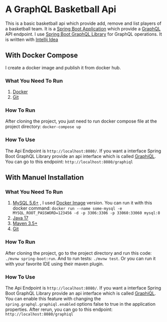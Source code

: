 # A GraphQL Basketball Api
This is a basic basketball api which provide 
add, remove and list players of a basketball team.
It is a [Spring Boot Application](https://spring.io/) 
which provide a [GraphQL](https://graphql.org/) API 
endpoint. I use [Spring Boot GraphQL Library](https://docs.spring.io/spring-graphql/docs/current/reference/html/)
for GraphQL operations. It is written with
[Intellij Idea](https://www.jetbrains.com/idea/download/#section=windows)

## With Docker Compose
I create a docker image and publish it from docker hub.
### What You Need To Run
1. [Docker](https://www.docker.com/products/docker-desktop/)
2. [Git](https://git-scm.com/downloads)
### How To Run
After cloning the project, you just need to run docker 
compose file at the project 
directory: `docker-compose up`
### How To Use
The Api Endpoint is `http://localhost:8080/`. If you want a
interface Spring Boot GraphQL Library provide an api
interface which is called [GraphiQL](https://github.com/graphql/graphiql).
You can go to this endpoint: `http://localhost:8080/graphiql`

## With Manuel Installation
### What You Need To Run
1. [MySQL 5.6+](https://dev.mysql.com/downloads/)
, I used [Docker Image](https://hub.docker.com/_/mysql)
 version. You can run it with this 
docker command: `docker run --name some-mysql -e MYSQL_ROOT_PASSWORD=123456 -d -p 3306:3306 -p 33060:33060 mysql:8`
2. [Java 17](https://www.oracle.com/java/technologies/downloads/)
3. [Maven 3.5+](https://maven.apache.org/download.cgi)
4. [Git](https://git-scm.com/downloads)

### How To Run
After cloning the project, go to the project directory and run 
this code: `./mvnw spring-boot:run`. 
And to run tests: `./mvnw test`. Or you can run it 
with your favorite IDE using their maven plugin.

### How To Use
The Api Endpoint is `http://localhost:8080/`. If you want a 
interface Spring Boot GraphQL Library provide an api 
interface which is called [GraphiQL](https://github.com/graphql/graphiql).
You can enable this feature with changing the 
`spring.graphql.graphiql.enabled` options false to true 
in the application properties. After rerun, you can 
go to this endpoint: `http://localhost:8080/graphiql`






